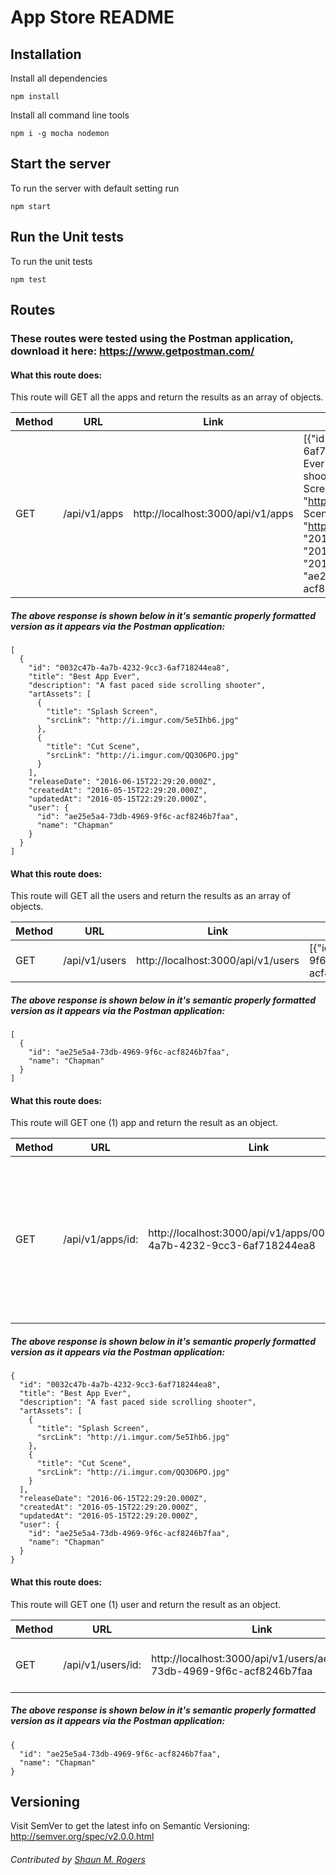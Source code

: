 # App Store README

## Installation

Install all dependencies
```
npm install
```

Install all command line tools
```
npm i -g mocha nodemon
```


## Start the server

To run the server with default setting run
```
npm start
```


## Run the Unit tests

To run the unit tests
```
npm test
```


## Routes

### These routes were tested using the Postman application, download it here: https://www.getpostman.com/

#### What this route does:
This route will GET all the apps and return the results as an array of objects.

| Method | URL | Link | Response |
|---|---|---|---|
| GET | /api/v1/apps | http://localhost:3000/api/v1/apps | [{"id": "0032c47b-4a7b-4232-9cc3-6af718244ea8","title": "Best App Ever","description": "A fast paced side scrolling shooter","artAssets": [{"title": "Splash Screen","srcLink": "http://i.imgur.com/5e5Ihb6.jpg"},{"title": "Cut Scene","srcLink": "http://i.imgur.com/QQ3O6PO.jpg"}],"releaseDate": "2016-06-15T22:29:20.000Z","createdAt": "2016-05-15T22:29:20.000Z","updatedAt": "2016-05-15T22:29:20.000Z","user": {"id": "ae25e5a4-73db-4969-9f6c-acf8246b7faa","name": "Chapman"}}] |
##### The above response is shown below in it's semantic properly formatted version as it appears via the Postman application:
```
[
  {
    "id": "0032c47b-4a7b-4232-9cc3-6af718244ea8",
    "title": "Best App Ever",
    "description": "A fast paced side scrolling shooter",
    "artAssets": [
      {
        "title": "Splash Screen",
        "srcLink": "http://i.imgur.com/5e5Ihb6.jpg"
      },
      {
        "title": "Cut Scene",
        "srcLink": "http://i.imgur.com/QQ3O6PO.jpg"
      }
    ],
    "releaseDate": "2016-06-15T22:29:20.000Z",
    "createdAt": "2016-05-15T22:29:20.000Z",
    "updatedAt": "2016-05-15T22:29:20.000Z",
    "user": {
      "id": "ae25e5a4-73db-4969-9f6c-acf8246b7faa",
      "name": "Chapman"
    }
  }
]
```

#### What this route does:
This route will GET all the users and return the results as an array of objects.

| Method | URL | Link | Response |
|---|---|---|---|
| GET | /api/v1/users | http://localhost:3000/api/v1/users | [{"id": "ae25e5a4-73db-4969-9f6c-acf8246b7faa","name":"Chapman"}]|
##### The above response is shown below in it's semantic properly formatted version as it appears via the Postman application:
```
[
  {
    "id": "ae25e5a4-73db-4969-9f6c-acf8246b7faa",
    "name": "Chapman"
  }
]
```

#### What this route does:
This route will GET one (1) app and return the result as an object.

| Method | URL | Link | Response |
|---|---|---|---|
| GET | /api/v1/apps/id: | http://localhost:3000/api/v1/apps/0032c47b-4a7b-4232-9cc3-6af718244ea8 | {"id": "0032c47b-4a7b-4232-9cc3-6af718244ea8","title": "Best App Ever","description": "A fast paced side scrolling shooter","artAssets": [{"title": "Splash Screen","srcLink": "http://i.imgur.com/5e5Ihb6.jpg"},{"title": "Cut Scene","srcLink": "http://i.imgur.com/QQ3O6PO.jpg"}],"releaseDate": "2016-06-15T22:29:20.000Z","createdAt": "2016-05-15T22:29:20.000Z","updatedAt": "2016-05-15T22:29:20.000Z","user": {"id": "ae25e5a4-73db-4969-9f6c-acf8246b7faa","name": "Chapman"}} |
##### The above response is shown below in it's semantic properly formatted version as it appears via the Postman application:
```
{
  "id": "0032c47b-4a7b-4232-9cc3-6af718244ea8",
  "title": "Best App Ever",
  "description": "A fast paced side scrolling shooter",
  "artAssets": [
    {
      "title": "Splash Screen",
      "srcLink": "http://i.imgur.com/5e5Ihb6.jpg"
    },
    {
      "title": "Cut Scene",
      "srcLink": "http://i.imgur.com/QQ3O6PO.jpg"
    }
  ],
  "releaseDate": "2016-06-15T22:29:20.000Z",
  "createdAt": "2016-05-15T22:29:20.000Z",
  "updatedAt": "2016-05-15T22:29:20.000Z",
  "user": {
    "id": "ae25e5a4-73db-4969-9f6c-acf8246b7faa",
    "name": "Chapman"
  }
}
```

#### What this route does:
This route will GET one (1) user and return the result as an object.

| Method | URL | Link | Response |
|---|---|---|---|
| GET | /api/v1/users/id: | http://localhost:3000/api/v1/users/ae25e5a4-73db-4969-9f6c-acf8246b7faa | {"id": "ae25e5a4-73db-4969-9f6c-acf8246b7faa","name": "Chapman"} |
##### The above response is shown below in it's semantic properly formatted version as it appears via the Postman application:
```
{
  "id": "ae25e5a4-73db-4969-9f6c-acf8246b7faa",
  "name": "Chapman"
}
```

## Versioning
Visit SemVer to get the latest info on Semantic Versioning: http://semver.org/spec/v2.0.0.html

###### Contributed by <a href="mailto:smrogers@fullsail.edu">Shaun M. Rogers</a>
